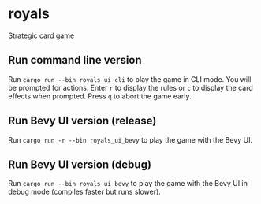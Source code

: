 # royals
Strategic card game

## Run command line version
Run `cargo run --bin royals_ui_cli` to play the game in CLI mode. You will be prompted for actions. Enter `r` to display the rules or `c` to display the card effects when prompted. Press `q` to abort the game early.

## Run Bevy UI version (release)
Run `cargo run -r --bin royals_ui_bevy` to play the game with the Bevy UI.

## Run Bevy UI version (debug)
Run `cargo run --bin royals_ui_bevy` to play the game with the Bevy UI in debug mode (compiles faster but runs slower).
